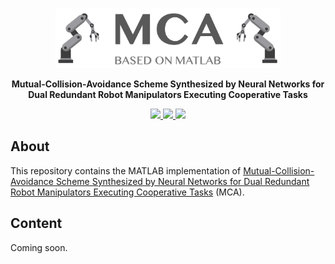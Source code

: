 <br />
<p align="center">
  <img src="image/mca.png" alt="logo" width="360" height="95">

  <p align="center">
  <strong>Mutual-Collision-Avoidance Scheme Synthesized by Neural Networks for Dual Redundant Robot Manipulators Executing Cooperative Tasks</strong>
  </p>
</p>

<p align="center">
  <a href="">
    <img src="https://img.shields.io/badge/Paper-%F0%9F%93%83-blue">
  </a>
  <a href="">
    <img src="https://img.shields.io/badge/Slides-%F0%9F%8E%AC-green">
  </a>
  <a href="">
    <img src="https://img.shields.io/badge/%E4%B8%AD%E8%AF%91%E7%89%88-%F0%9F%90%BC-red">
  </a>
</p>

## About
This repository contains the MATLAB implementation of <a href="">Mutual-Collision-Avoidance Scheme Synthesized by Neural Networks for Dual Redundant Robot Manipulators Executing Cooperative Tasks</a> (MCA).

## Content
Coming soon.
